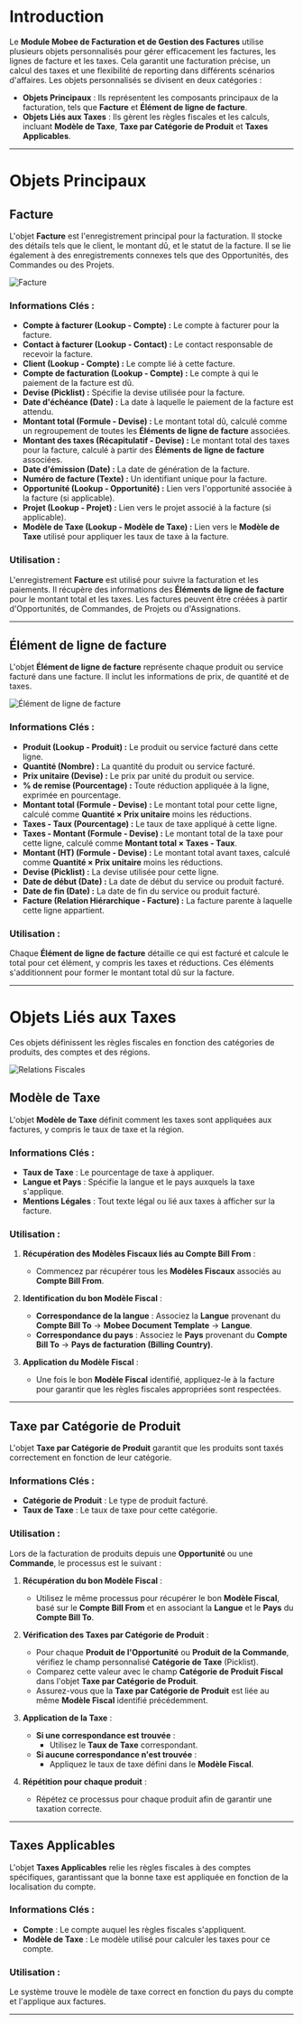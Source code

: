 # Introduction

Le **Module Mobee de Facturation et de Gestion des Factures** utilise plusieurs objets personnalisés pour gérer efficacement les factures, les lignes de facture et les taxes. Cela garantit une facturation précise, un calcul des taxes et une flexibilité de reporting dans différents scénarios d'affaires. Les objets personnalisés se divisent en deux catégories :

- **Objets Principaux** : Ils représentent les composants principaux de la facturation, tels que **Facture** et **Élément de ligne de facture**.
- **Objets Liés aux Taxes** : Ils gèrent les règles fiscales et les calculs, incluant **Modèle de Taxe**, **Taxe par Catégorie de Produit** et **Taxes Applicables**.

---

# Objets Principaux

## Facture

L'objet **Facture** est l'enregistrement principal pour la facturation. Il stocke des détails tels que le client, le montant dû, et le statut de la facture. Il se lie également à des enregistrements connexes tels que des Opportunités, des Commandes ou des Projets.

![Facture](./img/invoice-record.png)

### Informations Clés :
- **Compte à facturer (Lookup - Compte) :** Le compte à facturer pour la facture.
- **Contact à facturer (Lookup - Contact) :** Le contact responsable de recevoir la facture.
- **Client (Lookup - Compte) :** Le compte lié à cette facture.
- **Compte de facturation (Lookup - Compte) :** Le compte à qui le paiement de la facture est dû.
- **Devise (Picklist) :** Spécifie la devise utilisée pour la facture.
- **Date d'échéance (Date) :** La date à laquelle le paiement de la facture est attendu.
- **Montant total (Formule - Devise) :** Le montant total dû, calculé comme un regroupement de toutes les **Éléments de ligne de facture** associées.
- **Montant des taxes (Récapitulatif - Devise) :** Le montant total des taxes pour la facture, calculé à partir des **Éléments de ligne de facture** associées.
- **Date d'émission (Date) :** La date de génération de la facture.
- **Numéro de facture (Texte) :** Un identifiant unique pour la facture.
- **Opportunité (Lookup - Opportunité) :** Lien vers l'opportunité associée à la facture (si applicable).
- **Projet (Lookup - Projet) :** Lien vers le projet associé à la facture (si applicable).
- **Modèle de Taxe (Lookup - Modèle de Taxe) :** Lien vers le **Modèle de Taxe** utilisé pour appliquer les taux de taxe à la facture.

### Utilisation :
L'enregistrement **Facture** est utilisé pour suivre la facturation et les paiements. Il récupère des informations des **Éléments de ligne de facture** pour le montant total et les taxes. Les factures peuvent être créées à partir d'Opportunités, de Commandes, de Projets ou d'Assignations.

---

## Élément de ligne de facture

L'objet **Élément de ligne de facture** représente chaque produit ou service facturé dans une facture. Il inclut les informations de prix, de quantité et de taxes.

![Élément de ligne de facture](./img/invoicelineitem-record.png)

### Informations Clés :
- **Produit (Lookup - Produit) :** Le produit ou service facturé dans cette ligne.
- **Quantité (Nombre) :** La quantité du produit ou service facturé.
- **Prix unitaire (Devise) :** Le prix par unité du produit ou service.
- **% de remise (Pourcentage) :** Toute réduction appliquée à la ligne, exprimée en pourcentage.
- **Montant total (Formule - Devise) :** Le montant total pour cette ligne, calculé comme **Quantité × Prix unitaire** moins les réductions.
- **Taxes - Taux (Pourcentage) :** Le taux de taxe appliqué à cette ligne.
- **Taxes - Montant (Formule - Devise) :** Le montant total de la taxe pour cette ligne, calculé comme **Montant total × Taxes - Taux**.
- **Montant (HT) (Formule - Devise) :** Le montant total avant taxes, calculé comme **Quantité × Prix unitaire** moins les réductions.
- **Devise (Picklist) :** La devise utilisée pour cette ligne.
- **Date de début (Date) :** La date de début du service ou produit facturé.
- **Date de fin (Date) :** La date de fin du service ou produit facturé.
- **Facture (Relation Hiérarchique - Facture) :** La facture parente à laquelle cette ligne appartient.

### Utilisation :
Chaque **Élément de ligne de facture** détaille ce qui est facturé et calcule le total pour cet élément, y compris les taxes et réductions. Ces éléments s'additionnent pour former le montant total dû sur la facture.


---

# Objets Liés aux Taxes

Ces objets définissent les règles fiscales en fonction des catégories de produits, des comptes et des régions.

![Relations Fiscales](./img/tax-diagram.png)

## Modèle de Taxe

L'objet **Modèle de Taxe** définit comment les taxes sont appliquées aux factures, y compris le taux de taxe et la région.

### Informations Clés :
- **Taux de Taxe** : Le pourcentage de taxe à appliquer.
- **Langue et Pays** : Spécifie la langue et le pays auxquels la taxe s'applique.
- **Mentions Légales** : Tout texte légal ou lié aux taxes à afficher sur la facture.

### Utilisation :
1. **Récupération des Modèles Fiscaux liés au Compte Bill From** :
   - Commencez par récupérer tous les **Modèles Fiscaux** associés au **Compte Bill From**.

2. **Identification du bon Modèle Fiscal** :
   - **Correspondance de la langue** : Associez la **Langue** provenant du **Compte Bill To** -> **Mobee Document Template** -> **Langue**.
   - **Correspondance du pays** : Associez le **Pays** provenant du **Compte Bill To** -> **Pays de facturation (Billing Country)**.

3. **Application du Modèle Fiscal** :
   - Une fois le bon **Modèle Fiscal** identifié, appliquez-le à la facture pour garantir que les règles fiscales appropriées sont respectées.

---

## Taxe par Catégorie de Produit

L'objet **Taxe par Catégorie de Produit** garantit que les produits sont taxés correctement en fonction de leur catégorie.

### Informations Clés :
- **Catégorie de Produit** : Le type de produit facturé.
- **Taux de Taxe** : Le taux de taxe pour cette catégorie.

### Utilisation :
Lors de la facturation de produits depuis une **Opportunité** ou une **Commande**, le processus est le suivant :

1. **Récupération du bon Modèle Fiscal** :
   - Utilisez le même processus pour récupérer le bon **Modèle Fiscal**, basé sur le **Compte Bill From** et en associant la **Langue** et le **Pays** du **Compte Bill To**.

2. **Vérification des Taxes par Catégorie de Produit** :
   - Pour chaque **Produit de l'Opportunité** ou **Produit de la Commande**, vérifiez le champ personnalisé **Catégorie de Taxe** (Picklist).
   - Comparez cette valeur avec le champ **Catégorie de Produit Fiscal** dans l'objet **Taxe par Catégorie de Produit**.
   - Assurez-vous que la **Taxe par Catégorie de Produit** est liée au même **Modèle Fiscal** identifié précédemment.

3. **Application de la Taxe** :
   - **Si une correspondance est trouvée** :
     - Utilisez le **Taux de Taxe** correspondant.
   - **Si aucune correspondance n'est trouvée** :
     - Appliquez le taux de taxe défini dans le **Modèle Fiscal**.

4. **Répétition pour chaque produit** :
   - Répétez ce processus pour chaque produit afin de garantir une taxation correcte.

---

## Taxes Applicables

L'objet **Taxes Applicables** relie les règles fiscales à des comptes spécifiques, garantissant que la bonne taxe est appliquée en fonction de la localisation du compte.

### Informations Clés :
- **Compte** : Le compte auquel les règles fiscales s'appliquent.
- **Modèle de Taxe** : Le modèle utilisé pour calculer les taxes pour ce compte.

### Utilisation :
Le système trouve le modèle de taxe correct en fonction du pays du compte et l'applique aux factures.

---
